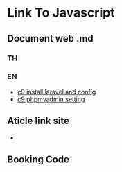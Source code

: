 # Link To Javascript

## Document web .md

### TH


### EN

- [c9 install laravel and config](/server/c9-laravel-install.md)
- [c9 phpmyadmin setting](/server/c9-phpmyadmin-setting.md)

## Aticle link site

-

## Booking Code
